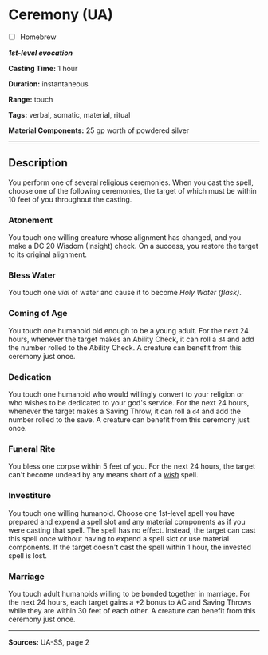 # Ceremony (UA)

- [ ] Homebrew

***1st-level evocation***

**Casting Time:** 1 hour

**Duration:** instantaneous

**Range:** touch

**Tags:** verbal, somatic, material, ritual

**Material Components:** 25 gp worth of powdered silver

---

## Description
You perform one of several religious ceremonies.
When you cast the spell, choose one of the following ceremonies, the target of which must be within 10 feet of you throughout the casting.

### Atonement
You touch one willing creature whose alignment has changed, and you make a DC 20 Wisdom (Insight) check.
On a success, you restore the target to its original alignment.

### Bless Water
You touch one *vial* of water and cause it to become *Holy Water (flask)*.

### Coming of Age
You touch one humanoid old enough to be a young adult.
For the next 24 hours, whenever the target makes an Ability Check, it can roll a `d4` and add the number rolled to the Ability Check.
A creature can benefit from this ceremony just once.

### Dedication
You touch one humanoid who would willingly convert to your religion or who wishes to be dedicated to your god's service.
For the next 24 hours, whenever the target makes a Saving Throw, it can roll a `d4` and add the number rolled to the save.
A creature can benefit from this ceremony just once.

### Funeral Rite
You bless one corpse within 5 feet of you.
For the next 24 hours, the target can't become undead by any means short of a [*wish*](./wish) spell.

### Investiture
You touch one willing humanoid.
Choose one 1st-level spell you have prepared and expend a spell slot and any material components as if you were casting that spell.
The spell has no effect.
Instead, the target can cast this spell once without having to expend a spell slot or use material components.
If the target doesn't cast the spell within 1 hour, the invested spell is lost.

### Marriage
You touch adult humanoids willing to be bonded together in marriage.
For the next 24 hours, each target gains a +2 bonus to AC and Saving Throws while they are within 30 feet of each other.
A creature can benefit from this ceremony just once.

---

**Sources:** UA-SS, page 2
